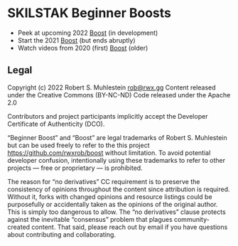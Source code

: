 # SKILSTAK Beginner Boosts

* Peek at upcoming 2022 [Boost][2022] (in development)
* Start the 2021 [Boost][2021] (but ends abruptly)
* Watch videos from 2020 (first) [Boost][2020] (older)

[2022]: <https://github.com/rwxrob/boost/tree/2022>
[2021]: <https://github.com/rwxrob/boost/tree/old-20210722>
[2020]: <https://youtu.be/CI-FE2bKr7c>

## Legal

Copyright (c) 2022 Robert S. Muhlestein <rob@rwx.gg>
Content released under the Creative Commons (BY-NC-ND)
Code released under the Apache 2.0

Contributors and project participants implicitly accept the Developer
Certificate of Authenticity (DCO).

“Beginner Boost” and “Boost” are legal trademarks of Robert S.
Muhlestein but can be used freely to refer to the this project
https://github.com/rwxrob/boost without limitation. To avoid potential
developer confusion, intentionally using these trademarks to refer to
other projects — free or proprietary — is prohibited.

The reason for “no derivatives” CC requirement is to preserve the
consistency of opinions throughout the content since attribution is
required. Without it, forks with changed opinions and resource listings
could be purposefully or accidentally taken as the opinions of the
original author. This is simply too dangerous to allow. The “no
derivatives” clause protects against the inevitable “consensus” problem
that plagues community-created content. That said, please reach out by
email if you have questions about contributing and collaborating.
